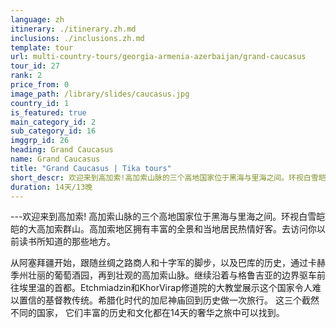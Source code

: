 ```yaml
---
language: zh
itinerary: ./itinerary.zh.md
inclusions: ./inclusions.zh.md
template: tour
url: multi-country-tours/georgia-armenia-azerbaijan/grand-caucasus
tour_id: 27
rank: 2
price_from: 0
image_path: /library/slides/caucasus.jpg
country_id: 1
is_featured: true
main_category_id: 2
sub_category_id: 16
imggrp_id: 26
heading: Grand Caucasus
name: Grand Caucasus
title: "Grand Caucasus | Tika tours"
short_descr: 欢迎来到高加索!高加索山脉的三个高地国家位于黑海与里海之间。环视白雪皑皑的大高加索群山。高加索地区拥有丰富的全景和当地居民热情好客。
duration: 14天/13晚
---
```



---欢迎来到高加索! 高加索山脉的三个高地国家位于黑海与里海之间。环视白雪皑皑的大高加索群山。高加索地区拥有丰富的全景和当地居民热情好客。去访问你以前读书所知道的那些地方。

从阿塞拜疆开始，跟随丝绸之路商人和十字军的脚步，以及巴库的历史，通过卡赫季州壮丽的葡萄酒园，再到壮观的高加索山脉。继续沿着与格鲁吉亚的边界驱车前往埃里温的首都。Etchmiadzin和KhorVirap修道院的大教堂展示这个国家令人难以置信的基督教传统。希腊化时代的加尼神庙回到历史做一次旅行。
这三个截然不同的国家， 它们丰富的历史和文化都在14天的奢华之旅中可以找到。
